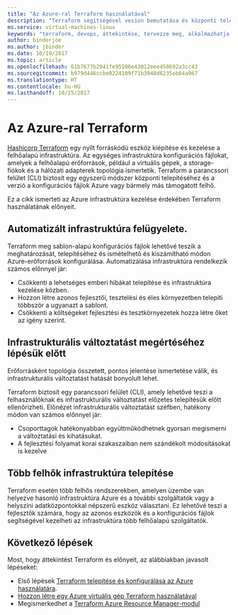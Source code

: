 ```yaml
---
title: "Az Azure-ral Terraform használatával"
description: "Terraform segítségével vesion bemutatása és központi telepítése az Azure-infrastruktúra."
ms.service: virtual-machines-linux
keywords: "terraform, devops, áttekintése, tervezze meg, alkalmazhatja és automatizálásához"
author: binderjoe
ms.author: jbinder
ms.date: 10/19/2017
ms.topic: article
ms.openlocfilehash: 61b7677b2941fe95106e43012eee458692a3cc43
ms.sourcegitcommit: b979d446ccbe0224109f71b3948d6235eb04a967
ms.translationtype: HT
ms.contentlocale: hu-HU
ms.lasthandoff: 10/25/2017
---
```

# <a name="terraform-with-azure"></a>Az Azure-ral Terraform

[Hashicorp Terraform](https://www.terraform.io/) egy nyílt forráskódú eszköz kiépítése és kezelése a felhőalapú infrastruktúra. Az egységes infrastruktúra konfigurációs fájlokat, amelyek a felhőalapú erőforrások, például a virtuális gépek, a storage-fiókok és a hálózati adapterek topológia ismertetik. Terraform a parancssori felület (CLI) biztosít egy egyszerű módszer központi telepítéséhez és a verzió a konfigurációs fájlok Azure vagy bármely más támogatott felhő.

Ez a cikk ismerteti az Azure infrastruktúra kezelése érdekében Terraform használatának előnyeit.

## <a name="automate-infrastructure-management"></a>Automatizált infrastruktúra felügyelete.

Terraform meg sablon-alapú konfigurációs fájlok lehetővé teszik a meghatározását, telepítéséhez és ismételhető és kiszámítható módon Azure-erőforrások konfigurálása. Automatizálása infrastruktúra rendelkezik számos előnnyel jár:

- Csökkenti a lehetséges emberi hibákat telepítése és infrastruktúra kezelése közben.
- Hozzon létre azonos fejlesztői, tesztelési és éles környezetben telepíti többször a ugyanazt a sablont.
- Csökkenti a költségeket fejlesztési és tesztkörnyezetek hozza létre őket az igény szerint.

## <a name="understand-infrastructure-changes-before-they-are-applied"></a>Infrastrukturális változtatást megértéséhez lépésük előtt 

Erőforrásként topológia összetett, pontos jelentése ismertetése válik, és infrastrukturális változtatást hatását bonyolult lehet.

Terraform biztosít egy parancssori felület (CLI), amely lehetővé teszi a felhasználóknak és infrastrukturális változtatást előzetes telepítésük előtt ellenőrizheti. Előnézet infrastrukturális változtatást széfben, hatékony módon van számos előnnyel jár:
- Csoporttagok hatékonyabban együttműködhetnek gyorsan megismerni a változtatási és kihatásukat.
- A fejlesztési folyamat korai szakaszaiban nem szándékolt módosításokat is kezelve


## <a name="deploy-infrastructure-to-multiple-clouds"></a>Több felhők infrastruktúra telepítése

Terraform esetén több felhős rendszerekben, amelyen üzembe van helyezve hasonló infrastruktúra Azure és a további szolgáltatók vagy a helyszíni adatközpontokkal népszerű eszköz választani. Ez lehetővé teszi a fejlesztők számára, hogy az azonos eszközök és a konfigurációs fájlok segítségével kezelheti az infrastruktúra több felhőalapú szolgáltatók.

## <a name="next-steps"></a>Következő lépések

Most, hogy áttekintést Terraform és előnyeit, az alábbiakban javasolt lépéseket:

- Első lépések [Terraform telepítése és konfigurálása az Azure használatára](https://docs.microsoft.com/en-us/azure/virtual-machines/linux/terraform-install-configure).
- [Hozzon létre egy Azure virtuális gép Terraform használatával](https://docs.microsoft.com/en-us/azure/virtual-machines/linux/terraform-create-complete-vm)
- Megismerkedhet a [Terraform Azure Resource Manager-modul](https://www.terraform.io/docs/providers/azurerm/) 